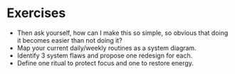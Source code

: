 # Exercises

- Then ask yourself, how can I make this so simple, so obvious that doing it becomes easier than not doing it?
- Map your current daily/weekly routines as a system diagram.
- Identify 3 system flaws and propose one redesign for each.
- Define one ritual to protect focus and one to restore energy.
